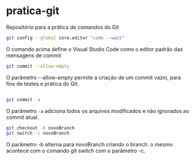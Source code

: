 # pratica-git
Repositório para a prática de comandos do Git
~~~bash
git config --global core.editor "code --wait"
~~~

O comando acima define o Visual Studio Code como o editor padrão das mensagens de commit

~~~bash
git commit --allow-empty
~~~ 

O parâmetro --allow-empty permite a criação de um commit vazio, para fins de testes e prática do Git.

~~~bash 

git commit -a
~~~

O parâmetro `-a` adiciona todos os arquivos modificados e não ignorados ao commit atual.
~~~bash
git checkout -b novoBranch
git switch -c novoBranch 
~~~

O parâmetro -b alterna para novoBranch criando o branch. o mesmo acontece com o comando git switch com o parâmetro -c.